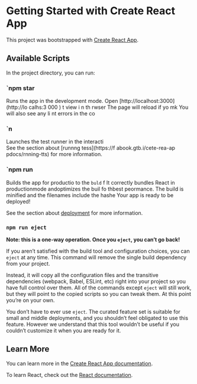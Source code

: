 # Getting Started with Create React App

This project was bootstrapped with [Create React App](https://github.com/facebook/create-react-app).

## Available Scripts

In the project directory, you can run:
### `npm star 
 
Runs the app in the development mode. 
Open [http://localhost:3000](http://lo calhs:3 000  ) t view       i n th rwser 
The page will reload if yo mk 
You will also see any li nt errors in the  co 
### `n  
Launches the test runner in the interacti  
See the section about [runnng tess](https://f abook.gtb.i/cete-rea-ap pdocs/rnning-tts) for more information.
### `npm run 
Builds the app for productio to the `buld` f
It correctly bundles React in productionmode andoptimizes the buil fo thbest peormance.
The build is minified and the filenames include the hashe
Your app is ready to be deployed!

See the section about [deployment](https://facebook.github.io/create-react-app/docs/deployment) for more information.

### `npm run eject`

**Note: this is a one-way operation. Once you `eject`, you can’t go back!**

If you aren’t satisfied with the build tool and configuration choices, you can `eject` at any time. This command will remove the single build dependency from your project.

Instead, it will copy all the configuration files and the transitive dependencies (webpack, Babel, ESLint, etc) right into your project so you have full control over them. All of the commands except `eject` will still work, but they will point to the copied scripts so you can tweak them. At this point you’re on your own.

You don’t have to ever use `eject`. The curated feature set is suitable for small and middle deployments, and you shouldn’t feel obligated to use this feature. However we understand that this tool wouldn’t be useful if you couldn’t customize it when you are ready for it.

## Learn More

You can learn more in the [Create React App documentation](https://facebook.github.io/create-react-app/docs/getting-started).

To learn React, check out the [React documentation](https://reactjs.org/).
